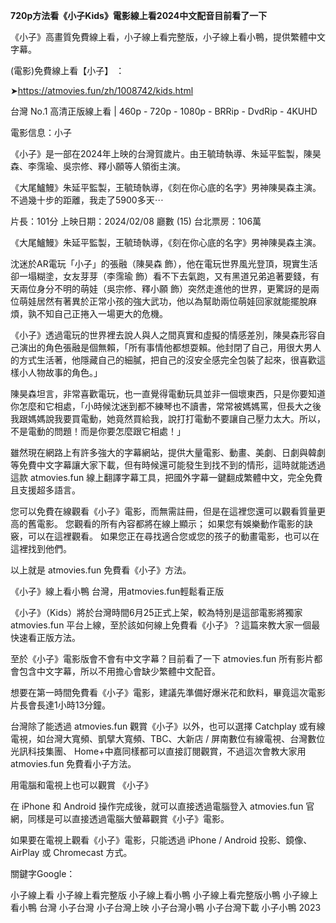 **720p方法看《小子Kids》電影線上看2024中文配音目前看了一下**

《小子》高畫質免費線上看，小子線上看完整版，小子線上看小鴨，提供繁體中文字幕。

(電影)免費線上看【小子】 ：

➤https://atmovies.fun/zh/1008742/kids.html

台灣 No.1 高清正版線上看 | 460p - 720p - 1080p - BRRip - DvdRip - 4KUHD


電影信息：小子

《小子》是一部在2024年上映的台灣賀歲片。由王毓琦執導、朱延平監製，陳昊森、李霈瑜、吳宗修、釋小願等人領銜主演。

《大尾鱸鰻》朱延平監製，王毓琦執導，《刻在你心底的名字》男神陳昊森主演。不過幾十步的距離，我走了5900多天⋯

片長：101分 上映日期：2024/02/08 廳數 (15) 台北票房：106萬

《大尾鱸鰻》朱延平監製，王毓琦執導，《刻在你心底的名字》男神陳昊森主演。

沈迷於AR電玩「小子」的張融（陳昊森 飾），他在電玩世界風光登頂，現實生活卻一塌糊塗，女友芽芽（李霈瑜 飾）看不下去氣跑，又有黑道兄弟追著要錢，有天兩位身分不明的萌娃（吳宗修、釋小願 飾）突然走進他的世界，更驚訝的是兩位萌娃居然有著異於正常小孩的強大武功，他以為幫助兩位萌娃回家就能擺脫麻煩，孰不知自己正捲入一場更大的危機。

《小子》透過電玩的世界裡去說人與人之間真實和虛擬的情感差別，陳昊森形容自己演出的角色張融是個無賴，「所有事情他都想耍賴。他封閉了自己，用很大男人的方式生活著，他隱藏自己的細膩，把自己的沒安全感完全包裝了起來，很喜歡這樣小人物故事的角色。」

陳昊森坦言，非常喜歡電玩，也一直覺得電動玩具並非一個壞東西，只是你要知道你怎麼和它相處，「小時候沈迷到都不練琴也不讀書，常常被媽媽罵，但長大之後我跟媽媽說我要買電動，她竟然買給我，說打打電動不要讓自己壓力太大。所以，不是電動的問題！而是你要怎麼跟它相處！」

雖然現在網路上有許多強大的字幕網站，提供大量電影、動畫、美劇、日劇與韓劇等免費中文字幕讓大家下載，但有時候還可能發生到找不到的情形，這時就能透過這款 atmovies.fun 線上翻譯字幕工具，把國外字幕一鍵翻成繁體中文，完全免費且支援超多語言。

您可以免費在線觀看《小子》電影，而無需註冊，但是在這裡您還可以觀看質量更高的舊電影。 您觀看的所有內容都將在線上顯示； 如果您有娛樂動作電影的訣竅，可以在這裡觀看。 如果您正在尋找適合您或您的孩子的動畫電影，也可以在這裡找到他們。

以上就是 atmovies.fun 免費看《小子》方法。

《小子》線上看小鴨 台灣，用atmovies.fun輕鬆看正版

《小子》（Kids）將於台灣時間6月25正式上架，較為特別是這部電影將獨家atmovies.fun 平台上線，至於該如何線上免費看《小子》？這篇來教大家一個最快速看正版方法。

至於《小子》電影版會不會有中文字幕？目前看了一下 atmovies.fun 所有影片都會包含中文字幕，所以不用擔心會缺少繁體中文配音。

想要在第一時間免費看《小子》電影，建議先準備好爆米花和飲料，畢竟這次電影片長會長達1小時13分鐘。  

台灣除了能透過 atmovies.fun 觀賞《小子》以外，也可以選擇 Catchplay 或有線電視，如台灣大寬頻、凱擘大寬頻、TBC、大新店 / 屏南數位有線電視、台灣數位光訊科技集團、 Home+中嘉同樣都可以直接訂閱觀賞，不過這次會教大家用 atmovies.fun 免費看小子方法。

用電腦和電視上也可以觀賞 《小子》

在 iPhone 和 Android 操作完成後，就可以直接透過電腦登入 atmovies.fun 官網，同樣是可以直接透過電腦大螢幕觀賞《小子》電影。

如果要在電視上觀看《小子》電影，只能透過 iPhone / Android 投影、鏡像、AirPlay 或 Chromecast 方式。


關鍵字Google：

小子線上看
小子線上看完整版
小子線上看小鴨
小子線上看完整版小鴨
小子線上看小鴨 台灣
小子台灣
小子台灣上映
小子台灣小鴨
小子台灣下載
小子小鴨 2023
